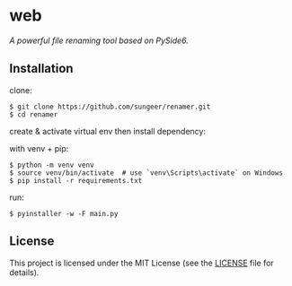 # web

*A powerful file renaming tool based on PySide6.*

## Installation

clone:
```
$ git clone https://github.com/sungeer/renamer.git
$ cd renamer
```
create & activate virtual env then install dependency:

with venv + pip:
```
$ python -m venv venv
$ source venv/bin/activate  # use `venv\Scripts\activate` on Windows
$ pip install -r requirements.txt
```

run:
```
$ pyinstaller -w -F main.py
```

## License

This project is licensed under the MIT License (see the
[LICENSE](LICENSE) file for details).
